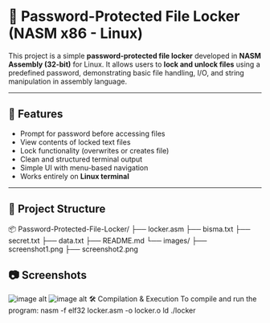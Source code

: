 # 🔐 Password-Protected File Locker (NASM x86 - Linux)

This project is a simple **password-protected file locker** developed in **NASM Assembly (32-bit)** for Linux. It allows users to **lock and unlock files** using a predefined password, demonstrating basic file handling, I/O, and string manipulation in assembly language.

---

## 🧠 Features

- Prompt for password before accessing files
- View contents of locked text files
- Lock functionality (overwrites or creates file)
- Clean and structured terminal output
- Simple UI with menu-based navigation
- Works entirely on **Linux terminal**

---

## 📁 Project Structure
📦 Password-Protected-File-Locker/
├── locker.asm
├── bisma.txt
├── secret.txt
├── data.txt
├── README.md
└── images/
    ├── screenshot1.png
    ├── screenshot2.png
## 📷 Screenshots
![image alt](https://github.com/user-attachments/assets/ecdd1abf-92bb-48c7-be0b-a54471a8c82f)
![image alt](https://github.com/user-attachments/assets/bc225e7f-dcc2-4fc9-b7f5-eaf21b196f6c)
🛠️ Compilation & Execution
To compile and run the program:
nasm -f elf32 locker.asm -o locker.o
ld 
./locker

